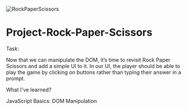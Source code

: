 ![RockPaperScissors](https://user-images.githubusercontent.com/97983772/160490727-f7710075-a362-460c-b212-1f3ff5e4f864.jpg)

# Project-Rock-Paper-Scissors

Task:

Now that we can manipulate the DOM, it’s time to revisit Rock Paper Scissors and add a simple UI to it. In our UI, the player should be able to play the game by clicking on buttons rather than typing their answer in a prompt.

What I've learned?

JavaScript Basics: DOM Manipulation

